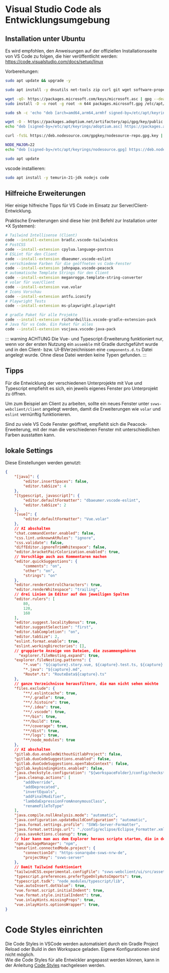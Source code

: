 # Visual Studio Code als Entwicklungsumgebung

## Installation unter Ubuntu

Es wird empfohlen, den Anweisungen auf der offiziellen Installationsseite von VS Code zu folgen, die hier veröffentlicht werden: https://code.visualstudio.com/docs/setup/linux

Vorbereitungen: 

```bash
sudo apt update && upgrade -y 

sudo apt install -y dnsutils net-tools zip curl git wget software-properties-common apt-transport-https gpg

wget -qO- https://packages.microsoft.com/keys/microsoft.asc | gpg --dearmor > packages.microsoft.gpg
sudo install -D -o root -g root -m 644 packages.microsoft.gpg /etc/apt/keyrings/packages.microsoft.gpg

sudo sh -c 'echo "deb [arch=amd64,arm64,armhf signed-by=/etc/apt/keyrings/packages.microsoft.gpg] https://packages.microsoft.com/repos/code stable main" > /etc/apt/sources.list.d/vscode.list'

wget -O - https://packages.adoptium.net/artifactory/api/gpg/key/public | sudo tee /etc/apt/keyrings/adoptium.asc
echo "deb [signed-by=/etc/apt/keyrings/adoptium.asc] https://packages.adoptium.net/artifactory/deb $(awk -F= '/^VERSION_CODENAME/{print$2}' /etc/os-release) main" | sudo tee /etc/apt/sources.list.d/adoptium.list

curl -fsSL https://deb.nodesource.com/gpgkey/nodesource-repo.gpg.key | sudo gpg --dearmor -o /etc/apt/keyrings/nodesource.gpg

NODE_MAJOR=22
echo "deb [signed-by=/etc/apt/keyrings/nodesource.gpg] https://deb.nodesource.com/node_$NODE_MAJOR.x nodistro main" | sudo tee /etc/apt/sources.list.d/nodesource.list

sudo apt update
```

vscode installieren:

```bash
sudo apt install -y temurin-21-jdk nodejs code
```

## Hilfreiche Erweiterungen

Hier einige hilfreiche Tipps für VS Code im Einsatz zur Server/Client-Entwicklung.

Praktische Erweiterungen sind diese hier (mit Befehl zur Installation unter *X Systemen):

```bash
# Tailwind Intellisense (Client)
code --install-extension bradlc.vscode-tailwindcss
# PostCSS
code --install-extension cpylua.language-postcss
# ESLint für den Client
code --install-extension dbaeumer.vscode-eslint
# verschiedene Farben für die geöffneten vs Code-Fenster
code --install-extension johnpapa.vscode-peacock
# automatische Template Strings für den Client
code --install-extension meganrogge.template-string-converter
# volar für vue/Client
code --install-extension vue.volar
# Icons Vorschau
code --install-extension antfu.iconify
# Playwright Tests
code --install-extension ms-playwright.playwright

# gradle Paket für alle Projekte
code --install-extension richardwillis.vscode-gradle-extension-pack
# Java für vs Code. Ein Paket für alles
code --install-extension vscjava.vscode-java-pack
```

::: warning ACHTUNG
Die Vue- und Typescript-Erweiterung funktioniert nur, wenn vor der ersten Nutzung ein `assemble` mit Gradle durchgeführt
wurde und in den Client- bzw. UI-BVerzeichnissen eine `components.d.ts` Datei angelegt wurde. Ohne diese Datei werden keine Typen gefunden.
:::

## Tipps

Für die Entwicklung der verschiedenen Unterprojekte mit Vue und Typescript empfiehlt es sich,
ein jeweils eigenes Fenster pro Unterprojekt zu öffnen.

Um zum Beispiel am Client zu arbeiten, sollte ein neues Fenster unter `svws-webclient/client`
angelegt werden, damit die Erweiterungen wie `volar` und `eslint` vernünftig funktionieren.

Sind zu viele VS Code Fenster geöffnet, empfiehlt sich die Peacock-Erweiterung, mit der
man die verschiedenen Fenster mit unterschiedlichen Farben ausstatten kann.

## lokale Settings

Diese Einstellungen werden genutzt:

```json
{
    "[java]": {
        "editor.insertSpaces": false,
        "editor.tabSize": 4
    },
    "[typescript, javascript]": {
        "editor.defaultFormatter": "dbaeumer.vscode-eslint",
        "editor.tabSize": 2
    },
    "[vue]": {
        "editor.defaultFormatter": "Vue.volar"
    },
    // AI abschalten
    "chat.commandCenter.enabled": false,
    "css.lint.unknownAtRules": "ignore",
    "css.validate": false,
    "diffEditor.ignoreTrimWhitespace": false,
    "editor.bracketPairColorization.enabled": true,
    // Vorschläge auch aus Kommentaren machen
    "editor.quickSuggestions": {
        "comments": "on",
        "other": "on",
        "strings": "on"
    },
    "editor.renderControlCharacters": true,
    "editor.renderWhitespace": "trailing",
    // drei Linien im Editor auf den jeweiligen Spalten
    "editor.rulers": [
        80,
        120,
        160
    ],
    "editor.suggest.localityBonus": true,
    "editor.suggestSelection": "first",
    "editor.tabCompletion": "on",
    "editor.tabSize": 2,
    "eslint.format.enable": true,
    "eslint.workingDirectories": [],
    // gruppierte Anzeige von Dateien, die zusammengehören
	  "explorer.fileNesting.expand": true,
    "explorer.fileNesting.patterns": {
        "*.vue": "${capture}.story.vue, ${capture}.test.ts, ${capture}.css, ${capture}.story.md, ${capture}Props.ts",
        "*.java": "${capture}.md",
        "Route*.ts": "RouteData${capture}.ts"
    },
    // ganze Verzeichnisse herausfiltern, die man nicht sehen möchte
    "files.exclude": {
        "**/.eslintcache": true,
        "**/.gradle": true,
        "**/.histoire": true,
        "**/.idea": true,
        "**/.vscode": true,
        "**/bin": true,
        "**/build": true,
        "**/coverage": true,
        "**/dist": true,
        "**/logs": true,
        "**/node_modules": true
    },
    // AI abschalten
    "gitlab.duo.enabledWithoutGitlabProject": false,
    "gitlab.duoCodeSuggestions.enabled": false,
    "gitlab.duoCodeSuggestions.openTabsContext": false,
    "gitlab.keybindingHints.enabled": false,
    "java.checkstyle.configuration": "${workspaceFolder}/config/checkstyle/checkstyle.xml",
    "java.cleanup.actions": [
        "addOverride",
        "addDeprecated",
        "invertEquals",
        "addFinalModifier",
        "lambdaExpressionFromAnonymousClass",
        "renameFileToType"
    ],
    "java.compile.nullAnalysis.mode": "automatic",
    "java.configuration.updateBuildConfiguration": "automatic",
    "java.format.settings.profile": "SVWS-Server-Formatter",
    "java.format.settings.url": "./config/eclipse/Eclipse_Formatter.xml",
    "java.saveActions.cleanup": true,
    // hier kann man aus dem Explorer heraus scripte starten, die in der package.json sind
    "npm.packageManager": "npm",
    "sonarlint.connectedMode.project": {
        "connectionId": "https-sonarqube-svws-nrw-de",
        "projectKey": "svws-server"
    },
    // Damit Tailwind funktioniert
    "tailwindCSS.experimental.configFile": "svws-webclient/ui/src/assets/styles/index.css",
    "typescript.preferences.preferTypeOnlyAutoImports": true,
    "typescript.tsdk": "node_modules/typescript/lib",
    "vue.autoInsert.dotValue": true,
    "vue.format.script.initialIndent": true,
    "vue.format.style.initialIndent": true,
    "vue.inlayHints.missingProps": true,
    "vue.inlayHints.optionsWrapper": true,
}
```

# Code Styles einrichten
Die Code Styles in VSCode werden automatisiert durch ein Gradle Project Reload oder Build in den Workspace geladen. Eigene Konfigurationen sind nicht möglich. \
Wie die Code Styles für alle Entwickler angepasst werden können, kann in der Anleitung [Code Styles](../Code-Styles/index.md) nachgelesen werden.

